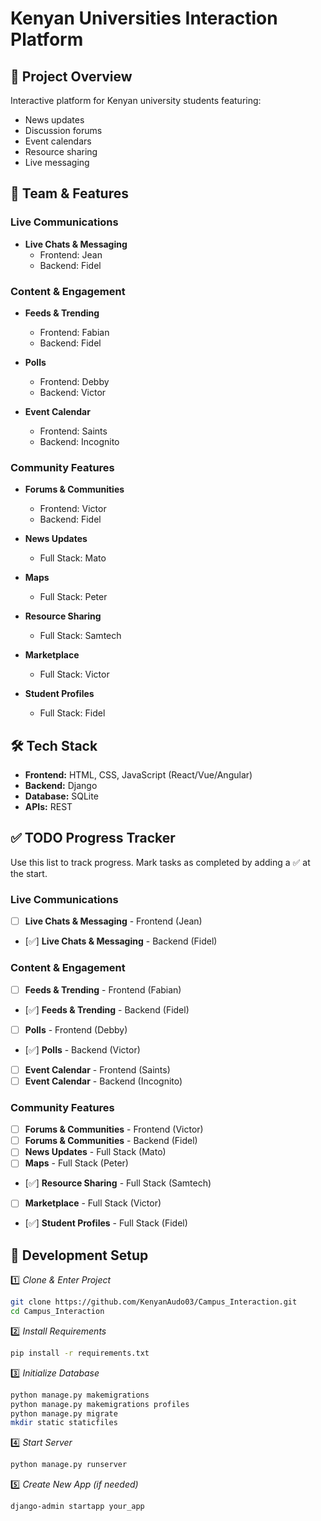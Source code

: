 # Kenyan Universities Interaction Platform

## 🎯 Project Overview
Interactive platform for Kenyan university students featuring:
- News updates
- Discussion forums
- Event calendars
- Resource sharing
- Live messaging

## 👥 Team & Features

### Live Communications
- **Live Chats & Messaging**
  - Frontend: Jean
  - Backend: Fidel

### Content & Engagement
- **Feeds & Trending**
  - Frontend: Fabian
  - Backend: Fidel

- **Polls**
  - Frontend: Debby
  - Backend: Victor

- **Event Calendar**
  - Frontend: Saints
  - Backend: Incognito

### Community Features
- **Forums & Communities**
  - Frontend: Victor
  - Backend: Fidel

- **News Updates**
  - Full Stack: Mato

- **Maps**
  - Full Stack: Peter

- **Resource Sharing**
  - Full Stack: Samtech

- **Marketplace**
  - Full Stack: Victor

- **Student Profiles**
  - Full Stack: Fidel

## 🛠️ Tech Stack
- **Frontend:** HTML, CSS, JavaScript (React/Vue/Angular)
- **Backend:** Django
- **Database:** SQLite
- **APIs:** REST

## ✅ TODO Progress Tracker
Use this list to track progress. Mark tasks as completed by adding a ✅ at the start.

### Live Communications
- [ ] **Live Chats & Messaging** - Frontend (Jean)
- [✅] **Live Chats & Messaging** - Backend (Fidel)

### Content & Engagement
- [ ] **Feeds & Trending** - Frontend (Fabian)
- [✅] **Feeds & Trending** - Backend (Fidel)
- [ ] **Polls** - Frontend (Debby)
- [✅] **Polls** - Backend (Victor)
- [ ] **Event Calendar** - Frontend (Saints)
- [ ] **Event Calendar** - Backend (Incognito)

### Community Features
- [ ] **Forums & Communities** - Frontend (Victor)
- [ ] **Forums & Communities** - Backend (Fidel)
- [ ] **News Updates** - Full Stack (Mato)
- [ ] **Maps** - Full Stack (Peter)
- [✅] **Resource Sharing** - Full Stack (Samtech)
- [ ] **Marketplace** - Full Stack (Victor)
- [✅] **Student Profiles** - Full Stack (Fidel)

## 🚀 Development Setup

1️⃣ *Clone & Enter Project*
```bash
git clone https://github.com/KenyanAudo03/Campus_Interaction.git
cd Campus_Interaction
```

2️⃣ *Install Requirements*
```bash
pip install -r requirements.txt
```

3️⃣ *Initialize Database*
```bash
python manage.py makemigrations
python manage.py makemigrations profiles
python manage.py migrate
mkdir static staticfiles
```

4️⃣ *Start Server*
```bash
python manage.py runserver
```

5️⃣ *Create New App (if needed)*
```bash
django-admin startapp your_app
```
